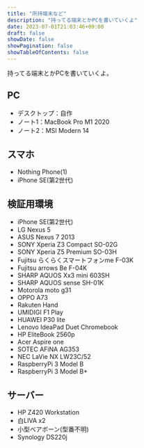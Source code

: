 ```yaml
---
title: "所持端末など"
description: "持ってる端末とかPCを書いていくよ"
date: 2023-07-01T21:03:46+09:00
draft: false
showDate: false
showPagination: false
showTableOfContents: false
---
```


持ってる端末とかPCを書いていくよ。

## PC

- デスクトップ：自作
- ノート1：MacBook Pro M1 2020
- ノート2：MSI Modern 14

## スマホ

- Nothing Phone(1)
- iPhone SE(第2世代)

## 検証用環境

- iPhone SE(第2世代)
- LG Nexus 5
- ASUS Nexus 7 2013
- SONY Xperia Z3 Compact SO-02G
- SONY Xperia Z5 Premium SO-03H
- Fujitsu らくらくスマートフォンme F-03K
- Fujitsu arrows Be F-04K
- SHARP AQUOS Xx3 mini 603SH
- SHARP AQUOS sense SH-01K
- Motorola moto g31
- OPPO A73
- Rakuten Hand
- UMIDIGI F1 Play
- HUAWEI P30 lite
- Lenovo IdeaPad Duet Chromebook
- HP EliteBook 2560p
- Acer Aspire one
- SOTEC AFiNA AG353
- NEC LaVie NX LW23C/52
- RaspberryPi 3 Model B
- RaspberryPi 3 Model B+

## サーバー

- HP Z420 Workstation
- 白LIVA x2
- 小型ベアボーン(型番不明)
- Synology DS220j
